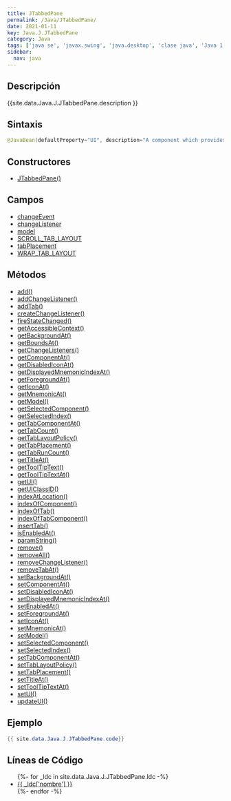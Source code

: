 ```yaml
---
title: JTabbedPane
permalink: /Java/JTabbedPane/
date: 2021-01-11
key: Java.J.JTabbedPane
category: Java
tags: ['java se', 'javax.swing', 'java.desktop', 'clase java', 'Java 1.2']
sidebar: 
  nav: java
---
```


## Descripción
{{site.data.Java.J.JTabbedPane.description }}

## Sintaxis
~~~java
@JavaBean(defaultProperty="UI", description="A component which provides a tab folder metaphor for displaying one component from a set of components.") public class JTabbedPane extends JComponent implements Serializable, Accessible, SwingConstants
~~~

## Constructores
* [JTabbedPane()](/Java/JTabbedPane/JTabbedPane/)

## Campos
* [changeEvent](/Java/JTabbedPane/changeEvent)
* [changeListener](/Java/JTabbedPane/changeListener)
* [model](/Java/JTabbedPane/model)
* [SCROLL_TAB_LAYOUT](/Java/JTabbedPane/SCROLL_TAB_LAYOUT)
* [tabPlacement](/Java/JTabbedPane/tabPlacement)
* [WRAP_TAB_LAYOUT](/Java/JTabbedPane/WRAP_TAB_LAYOUT)

## Métodos
* [add()](/Java/JTabbedPane/add)
* [addChangeListener()](/Java/JTabbedPane/addChangeListener)
* [addTab()](/Java/JTabbedPane/addTab)
* [createChangeListener()](/Java/JTabbedPane/createChangeListener)
* [fireStateChanged()](/Java/JTabbedPane/fireStateChanged)
* [getAccessibleContext()](/Java/JTabbedPane/getAccessibleContext)
* [getBackgroundAt()](/Java/JTabbedPane/getBackgroundAt)
* [getBoundsAt()](/Java/JTabbedPane/getBoundsAt)
* [getChangeListeners()](/Java/JTabbedPane/getChangeListeners)
* [getComponentAt()](/Java/JTabbedPane/getComponentAt)
* [getDisabledIconAt()](/Java/JTabbedPane/getDisabledIconAt)
* [getDisplayedMnemonicIndexAt()](/Java/JTabbedPane/getDisplayedMnemonicIndexAt)
* [getForegroundAt()](/Java/JTabbedPane/getForegroundAt)
* [getIconAt()](/Java/JTabbedPane/getIconAt)
* [getMnemonicAt()](/Java/JTabbedPane/getMnemonicAt)
* [getModel()](/Java/JTabbedPane/getModel)
* [getSelectedComponent()](/Java/JTabbedPane/getSelectedComponent)
* [getSelectedIndex()](/Java/JTabbedPane/getSelectedIndex)
* [getTabComponentAt()](/Java/JTabbedPane/getTabComponentAt)
* [getTabCount()](/Java/JTabbedPane/getTabCount)
* [getTabLayoutPolicy()](/Java/JTabbedPane/getTabLayoutPolicy)
* [getTabPlacement()](/Java/JTabbedPane/getTabPlacement)
* [getTabRunCount()](/Java/JTabbedPane/getTabRunCount)
* [getTitleAt()](/Java/JTabbedPane/getTitleAt)
* [getToolTipText()](/Java/JTabbedPane/getToolTipText)
* [getToolTipTextAt()](/Java/JTabbedPane/getToolTipTextAt)
* [getUI()](/Java/JTabbedPane/getUI)
* [getUIClassID()](/Java/JTabbedPane/getUIClassID)
* [indexAtLocation()](/Java/JTabbedPane/indexAtLocation)
* [indexOfComponent()](/Java/JTabbedPane/indexOfComponent)
* [indexOfTab()](/Java/JTabbedPane/indexOfTab)
* [indexOfTabComponent()](/Java/JTabbedPane/indexOfTabComponent)
* [insertTab()](/Java/JTabbedPane/insertTab)
* [isEnabledAt()](/Java/JTabbedPane/isEnabledAt)
* [paramString()](/Java/JTabbedPane/paramString)
* [remove()](/Java/JTabbedPane/remove)
* [removeAll()](/Java/JTabbedPane/removeAll)
* [removeChangeListener()](/Java/JTabbedPane/removeChangeListener)
* [removeTabAt()](/Java/JTabbedPane/removeTabAt)
* [setBackgroundAt()](/Java/JTabbedPane/setBackgroundAt)
* [setComponentAt()](/Java/JTabbedPane/setComponentAt)
* [setDisabledIconAt()](/Java/JTabbedPane/setDisabledIconAt)
* [setDisplayedMnemonicIndexAt()](/Java/JTabbedPane/setDisplayedMnemonicIndexAt)
* [setEnabledAt()](/Java/JTabbedPane/setEnabledAt)
* [setForegroundAt()](/Java/JTabbedPane/setForegroundAt)
* [setIconAt()](/Java/JTabbedPane/setIconAt)
* [setMnemonicAt()](/Java/JTabbedPane/setMnemonicAt)
* [setModel()](/Java/JTabbedPane/setModel)
* [setSelectedComponent()](/Java/JTabbedPane/setSelectedComponent)
* [setSelectedIndex()](/Java/JTabbedPane/setSelectedIndex)
* [setTabComponentAt()](/Java/JTabbedPane/setTabComponentAt)
* [setTabLayoutPolicy()](/Java/JTabbedPane/setTabLayoutPolicy)
* [setTabPlacement()](/Java/JTabbedPane/setTabPlacement)
* [setTitleAt()](/Java/JTabbedPane/setTitleAt)
* [setToolTipTextAt()](/Java/JTabbedPane/setToolTipTextAt)
* [setUI()](/Java/JTabbedPane/setUI)
* [updateUI()](/Java/JTabbedPane/updateUI)

## Ejemplo
~~~java
{{ site.data.Java.J.JTabbedPane.code}}
~~~

## Líneas de Código
<ul>
{%- for _ldc in site.data.Java.J.JTabbedPane.ldc -%}
   <li>
       <a href="{{_ldc['url'] }}">{{ _ldc['nombre'] }}</a>
   </li>
{%- endfor -%}
</ul>
